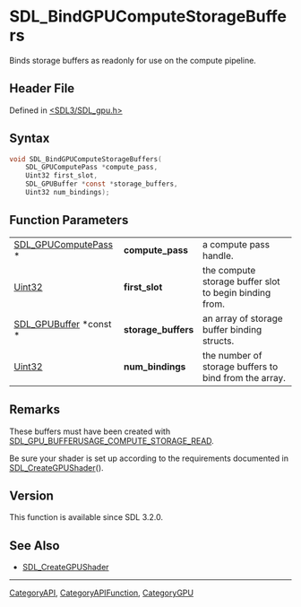 # SDL_BindGPUComputeStorageBuffers

Binds storage buffers as readonly for use on the compute pipeline.

## Header File

Defined in [<SDL3/SDL_gpu.h>](https://github.com/libsdl-org/SDL/blob/main/include/SDL3/SDL_gpu.h)

## Syntax

```c
void SDL_BindGPUComputeStorageBuffers(
    SDL_GPUComputePass *compute_pass,
    Uint32 first_slot,
    SDL_GPUBuffer *const *storage_buffers,
    Uint32 num_bindings);
```

## Function Parameters

|                                            |                     |                                                        |
| ------------------------------------------ | ------------------- | ------------------------------------------------------ |
| [SDL_GPUComputePass](SDL_GPUComputePass) * | **compute_pass**    | a compute pass handle.                                 |
| [Uint32](Uint32)                           | **first_slot**      | the compute storage buffer slot to begin binding from. |
| [SDL_GPUBuffer](SDL_GPUBuffer) *const *    | **storage_buffers** | an array of storage buffer binding structs.            |
| [Uint32](Uint32)                           | **num_bindings**    | the number of storage buffers to bind from the array.  |

## Remarks

These buffers must have been created with
[SDL_GPU_BUFFERUSAGE_COMPUTE_STORAGE_READ](SDL_GPU_BUFFERUSAGE_COMPUTE_STORAGE_READ).

Be sure your shader is set up according to the requirements documented in
[SDL_CreateGPUShader](SDL_CreateGPUShader)().

## Version

This function is available since SDL 3.2.0.

## See Also

- [SDL_CreateGPUShader](SDL_CreateGPUShader)

----
[CategoryAPI](CategoryAPI), [CategoryAPIFunction](CategoryAPIFunction), [CategoryGPU](CategoryGPU)

